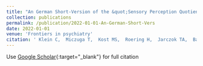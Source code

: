 ```yaml
---
title: "An German Short-Version of the &quot;Sensory Perception Quotient&quot; for Adults With Autism Spectrum Disorder."
collection: publications
permalink: /publication/2022-01-01-An-German-Short-Vers
date: 2022-01-01
venue: 'Frontiers in psychiatry'
citation: ' Klein C,  Miczuga T,  Kost MS,  Roering H,  Jarczok TA,  Bast N,  Thiemann U,  Fleischhaker C,  Tebartz L,  Riedel A,  Biscaldi M, &quot;An German Short-Version of the &amp;quot;Sensory Perception Quotient&amp;quot; for Adults With Autism Spectrum Disorder..&quot; Frontiers in psychiatry, 2022.'
---
```

Use [Google Scholar](https://scholar.google.com/scholar?q=An+German+Short+Version+of+the+&quot;Sensory+Perception+Quotient&quot;+for+Adults+With+Autism+Spectrum+Disorder.){:target="_blank"} for full citation